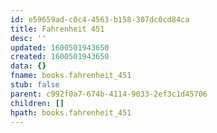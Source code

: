 ```yaml
---
id: e59659ad-c0c4-4563-b158-307dc0cd84ca
title: Fahrenheit 451
desc: ''
updated: 1600501943650
created: 1600501943650
data: {}
fname: books.fahrenheit_451
stub: false
parent: c992f0a7-674b-4114-9033-2ef3c1d45706
children: []
hpath: books.fahrenheit_451
---
```

## 
